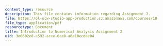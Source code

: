 ```yaml
---
content_type: resource
description: This file contains information regarding Assignment 2.
file: https://ol-ocw-studio-app-production.s3.amazonaws.com/courses/18-330-introduction-to-numerical-analysis-spring-2012/3e0602e8a592acee0ee8a8a10ecdae84_MIT18_330S12_hw2.pdf
file_type: application/pdf
resourcetype: Document
title: Introduction to Numerical Analysis Assignment 2
uid: 3e0602e8-a592-acee-0ee8-a8a10ecdae84
---
```

